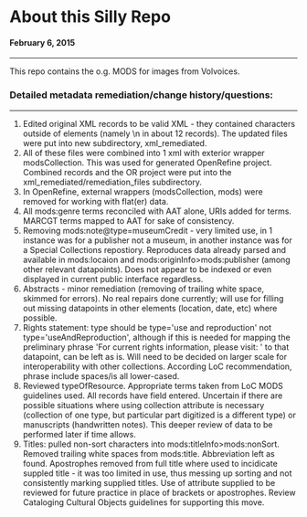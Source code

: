 # About this Silly Repo
#### February 6, 2015

---

This repo contains the o.g. MODS for images from Volvoices.

### Detailed metadata remediation/change history/questions:

---

1. Edited original XML records to be valid XML - they contained characters outside of elements (namely \n in about 12 records). The updated files were put into new subdirectory, xml_remediated. 
2. All of these files were combined into 1 xml with exterior wrapper modsCollection. This was used for generated OpenRefine project. Combined records and the OR project were put into the xml_remediated/remediation_files subdirectory.
3. In OpenRefine, external wrappers (modsCollection, mods) were removed for working with flat(er) data. 
4. All mods:genre terms reconciled with AAT alone, URIs added for terms. MARCGT terms mapped to AAT for sake of consistency.
5. Removing mods:note@type=museumCredit - very limited use, in 1 instance was for a publisher not a museum, in another instance was for a Special Collections repostiory. Reproduces data already parsed and available in mods:locaion and mods:originInfo>mods:publisher (among other relevant datapoints). Does not appear to be indexed or even displayed in current public interface regardless.
6. Abstracts - minor remediation (removing of trailing white space, skimmed for errors). No real repairs done currently; will use for filling out missing datapoints in other elements (location, date, etc) where possible.
7. Rights statement: type should be type='use and reproduction' not type='useAndReproduction', although if this is needed for mapping the preliminary phrase 'For current rights information, please visit: ' to that datapoint, can be left as is. Will need to be decided on larger scale for interoperability with other collections. According LoC recommendation, phrase include spaces/is all lower-cased.
8. Reviewed typeOfResource. Appropriate terms taken from LoC MODS guidelines used. All records have field entered. Uncertain if there are possible situations where using collection attribute is necessary (collection of one type, but particular part digitized is a different type) or manuscripts (handwritten notes). This deeper review of data to be performed later if time allows.
9. Titles: pulled non-sort characters into mods:titleInfo>mods:nonSort. Removed trailing white spaces from mods:title. Abbreviation left as found. Apostrophes removed from full title where used to incidicate suppled title - it was too limited in use, thus messing up sorting and not consistently marking supplied titles. Use of attribute supplied to be reviewed for future practice in place of brackets or apostrophes. Review Cataloging Cultural Objects guidelines for supporting this move.
